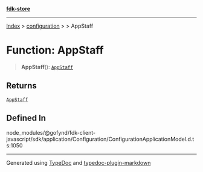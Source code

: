 [**fdk-store**](../../../README.md)
***

[Index](../../../API.md) > [configuration](../../README.md) > [<internal>](../README.md) > AppStaff

# Function: AppStaff

> **AppStaff**(): [`AppStaff`](../type-aliases/type-alias.AppStaff.md)

## Returns

[`AppStaff`](../type-aliases/type-alias.AppStaff.md)

## Defined In

node\_modules/@gofynd/fdk-client-javascript/sdk/application/Configuration/ConfigurationApplicationModel.d.ts:1050

***
Generated using [TypeDoc](https://typedoc.org/) and [typedoc-plugin-markdown](https://www.npmjs.com/package/typedoc-plugin-markdown)
